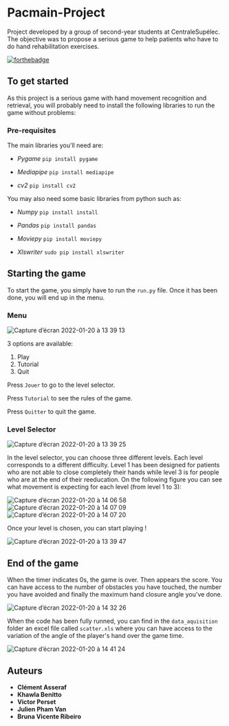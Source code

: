 # Pacmain-Project
Project developed by a group of second-year students at CentraleSupélec. The objective was to propose a serious game to help patients who have to do hand rehabilitation exercises.

[![forthebadge](http://forthebadge.com/images/badges/built-with-love.svg)](http://forthebadge.com) 


## To get started

As this project is a serious game with hand movement recognition and retrieval, you will probably need to install the following libraries to run the game without problems: 

### Pre-requisites

The main libraries you'll need are:

- *Pygame*
  ```pip install pygame```
  
- *Mediapipe*
  ```pip install mediapipe```

- *cv2* 
  ```pip install cv2``` 
  
You may also need some basic libraries from python such as:

- *Numpy*
  ```pip install install```
  
- *Pandas* 
  ```pip install pandas``` 
  
- *Moviepy* 
  ```pip install moviepy```
  
 - *Xlswriter* 
   ```sudo pip install xlswriter```
  

## Starting the game 

To start the game, you simply have to run the ```run.py``` file. Once it has been done, you will end up in the menu.


### Menu 


![Capture d’écran 2022-01-20 à 13 39 13](https://user-images.githubusercontent.com/93545145/150343010-289ecd8d-e99f-4859-bb6c-56b425b0b50e.png)


3 options are available: 

1. Play
2. Tutorial
3. Quit


Press ```Jouer``` to go to the level selector.

Press ```Tutorial``` to see the rules of the game.

Press ```Quitter``` to quit the game.


### Level Selector

![Capture d’écran 2022-01-20 à 13 39 25](https://user-images.githubusercontent.com/93545145/150343019-1ce004af-fb8e-41f4-becb-7bb9765b1a31.png "Salut")

In the level selector, you can choose three different levels. Each level corresponds to a different difficulty. Level 1 has been designed for patients
who are not able to close completely their hands while level 3 is for people who are at the end of their reeducation. On the following figure you can see what movement is expecting for each level (from level 1 to 3):

![Capture d’écran 2022-01-20 à 14 06 58](https://user-images.githubusercontent.com/93545145/150345057-3fbad285-9be3-48d6-8c07-e4e032edeaa4.png "Level 1")
![Capture d’écran 2022-01-20 à 14 07 09](https://user-images.githubusercontent.com/93545145/150345063-faa101ba-0d30-4637-a815-13dc2e08bd63.png)
![Capture d’écran 2022-01-20 à 14 07 20](https://user-images.githubusercontent.com/93545145/150345068-dc0d44dd-7ac0-4a70-ad87-ae1d64490bac.png)


Once your level is chosen, you can start playing ! 

![Capture d’écran 2022-01-20 à 13 39 47](https://user-images.githubusercontent.com/93545145/150343262-a964c5ec-809f-493d-80a9-928b1ac11bb3.png)


## End of the game

When the timer indicates 0s, the game is over. Then appears the score. You can have access to the number of obstacles you have touched, the number you have avoided and finally the maximum hand closure angle you've done. 

![Capture d’écran 2022-01-20 à 14 32 26](https://user-images.githubusercontent.com/93545145/150348749-5dbf1b1f-ef59-42d7-a201-f4683334ca01.png)

When the code has been fully runned, you can find in the ```data_aquisition``` folder an  excel file called ```scatter.xls``` where you can have access to the variation of the angle of the player's hand over the game time. 

![Capture d’écran 2022-01-20 à 14 41 24](https://user-images.githubusercontent.com/93545145/150350018-a1647830-ef8c-498c-81e5-a9ed702fec6a.png)





## Auteurs

* **Clément Asseraf** 
* **Khawla Benitto**
* **Victor Perset**
* **Julien Pham Van**
* **Bruna Vicente Ribeiro**

